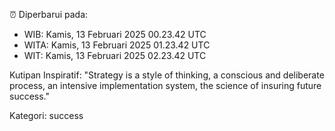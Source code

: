 ⏰ Diperbarui pada:
- WIB: Kamis, 13 Februari 2025 00.23.42 UTC
- WITA: Kamis, 13 Februari 2025 01.23.42 UTC
- WIT: Kamis, 13 Februari 2025 02.23.42 UTC

Kutipan Inspiratif:
"Strategy is a style of thinking, a conscious and deliberate process, an intensive implementation system, the science of insuring future success."


Kategori: success

